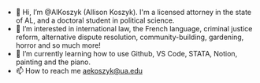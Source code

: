 - 👋 Hi, I’m @AlKoszyk (Allison Koszyk). I'm a licensed attorney in the state of AL, and a doctoral student in political science. 
- 👀 I’m interested in international law, the French language, criminal justice reform, alternative dispute resolution, community-building, gardening, horror and so much more!
- 🌱 I’m currently learning how to use Github, VS Code, STATA, Notion, painting and the piano. 
- 📫 How to reach me aekoszyk@ua.edu

<!---
AlKoszyk/AlKoszyk is a ✨ special ✨ repository because its `README.md` (this file) appears on your GitHub profile.
You can click the Preview link to take a look at your changes.
--->
